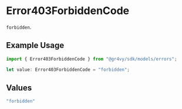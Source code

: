 # Error403ForbiddenCode

`forbidden`.

## Example Usage

```typescript
import { Error403ForbiddenCode } from "@gr4vy/sdk/models/errors";

let value: Error403ForbiddenCode = "forbidden";
```

## Values

```typescript
"forbidden"
```